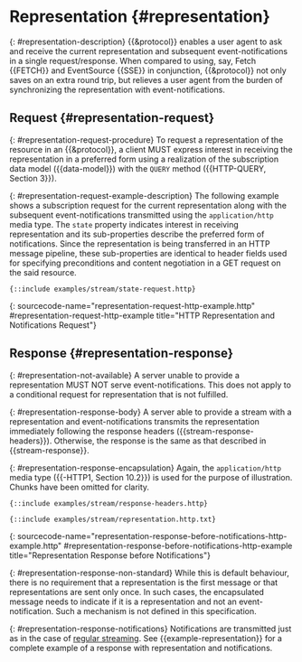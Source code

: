 # Representation {#representation}

{: #representation-description}
{{&protocol}} enables a user agent to ask and receive the current representation and subsequent event-notifications in a single request/response. When compared to using, say, Fetch {{FETCH}} and EventSource {{SSE}} in conjunction, {{&protocol}} not only saves on an extra round trip, but relieves a user agent from the burden of synchronizing the representation with event-notifications.

## Request {#representation-request}

{: #representation-request-procedure}
To request a representation of the resource in an {{&protocol}}, a client MUST express interest in receiving the representation in a preferred form using a realization of the subscription data model ({{data-model}}) with the `QUERY` method ({{HTTP-QUERY, Section 3}}).

{: #representation-request-example-description}
The following example shows a subscription request for the current representation along with the subsequent event-notifications transmitted using the `application/http` media type. The `state` property indicates interest in receiving representation and its sub-properties describe the preferred form of notifications. Since the representation is being transferred in an HTTP message pipeline, these sub-properties are identical to header fields used for specifying preconditions and content negotiation in a GET request on the said resource.

~~~ http-message
{::include examples/stream/state-request.http}
~~~
{: sourcecode-name="representation-request-http-example.http" #representation-request-http-example title="HTTP Representation and Notifications Request"}

## Response {#representation-response}

{: #representation-not-available}
A server unable to provide a representation MUST NOT serve event-notifications. This does not apply to a conditional request for representation that is not fulfilled.

{: #representation-response-body}
A server able to provide a stream with a representation and event-notifications transmits the representation immediately following the response headers ({{stream-response-headers}}). Otherwise, the response is the same as that described in {{stream-response}}.

{: #representation-response-encapsulation}
Again, the `application/http` media type ({{-HTTP1, Section 10.2}}) is used for the purpose of illustration. Chunks have been omitted for clarity.

~~~ http-message
{::include examples/stream/response-headers.http}

{::include examples/stream/representation.http.txt}
~~~
{: sourcecode-name="representation-response-before-notifications-http-example.http" #representation-response-before-notifications-http-example title="Representation Response before Notifications"}

{: #representation-response-non-standard}
While this is default behaviour, there is no requirement that a representation is the first message or that representations are sent only once. In such cases, the encapsulated message needs to indicate if it is a representation and not an event-notification. Such a mechanism is not defined in this specification.

{: #representation-response-notifications}
Notifications are transmitted just as in the case of [regular streaming](#stream-response). See {{example-representation}} for a complete example of a response with representation and notifications.
